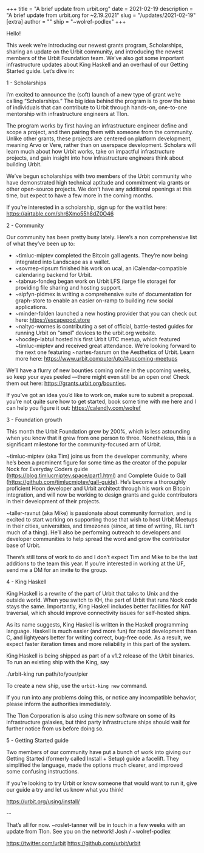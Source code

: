+++
title = "A brief update from urbit.org"
date = 2021-02-19
description = "A brief update from urbit.org for ~2.19.2021"
slug = "/updates/2021-02-19"
[extra]
author = ""
ship = "~wolref-podlex"
+++

Hello!

This week we’re introducing our newest grants program, Scholarships, sharing an update on the Urbit community, and introducing the newest members of the Urbit Foundation team. We’ve also got some important infrastructure updates about King Haskell and an overhaul of our Getting Started guide. Let’s dive in:

1 - Scholarships

I’m excited to announce the (soft) launch of a new type of grant we’re calling “Scholarships.” The big idea behind the program is to grow the base of individuals that can contribute to Urbit through hands-on, one-to-one mentorship with infrastructure engineers at Tlon.

The program works by first having an infrastructure engineer define and scope a project, and then pairing them with someone from the community. Unlike other grants, these projects are centered on platform development, meaning Arvo or Vere, rather than on userspace development. Scholars will learn much about how Urbit works, take on impactful infrastructure projects, and gain insight into how infrastructure engineers think about building Urbit.

We’ve begun scholarships with two members of the Urbit community who have demonstrated high technical aptitude and commitment via grants or other open-source projects. We don’t have any additional openings at this time, but expect to have a few more in the coming months.

If you’re interested in a scholarship, sign up for the waitlist here: https://airtable.com/shr6Xmo55h8dZ0O46

2 - Community

Our community has been pretty busy lately. Here’s a non comprehensive list of what they’ve been up to:

- ~timluc-miptev completed the Bitcoin gall agents. They’re now being integrated into Landscape as a wallet.
- ~sovmep-ripsum finished his work on ucal, an iCalendar-compatible calendaring backend for Urbit.
- ~tabnus-fondeg began work on Urbit LFS (large file storage) for providing file sharing and hosting support.
- ~sipfyn-pidmex is writing a comprehensive suite of documentation for graph-store to enable an easier on-ramp to building new social applications.
- ~minder-folden launched a new hosting provider that you can check out here: https://escapepod.store
- ~naltyc-wornes is contributing a set of official, battle-tested guides for running Urbit on “smol” devices to the urbit.org website.
- ~hocdep-labtul hosted his first Urbit UTC meetup, which featured ~timluc-miptev and received great attendance. We’re looking forward to the next one featuring ~nartes-fasrum on the Aesthetics of Urbit. Learn more here: https://www.urbit.computer/utc/#upcoming-meetups

We’ll have a flurry of new bounties coming online in the upcoming weeks, so keep your eyes peeled —there might even still be an open one! Check them out here: https://grants.urbit.org/bounties.

If you’ve got an idea you’d like to work on, make sure to submit a proposal. you’re not quite sure how to get started, book some time with me here and I can help you figure it out: https://calendly.com/wolref

3 - Foundation growth

This month the Urbit Foundation grew by 200%, which is less astounding when you know that it grew from one person to three. Nonetheless, this is a significant milestone for the community-focused arm of Urbit.

~timluc-miptev (aka Tim) joins us from the developer community, where he’s been a prominent figure for some time as the creator of the popular Nock for Everyday Coders guide (https://blog.timlucmiptev.space/part1.html) and Complete Guide to Gall (https://github.com/timlucmiptev/gall-guide). He’s become a thoroughly proficient Hoon developer and Urbit architect through his work on Bitcoin integration, and will now be working to design grants and guide contributors in their development of their projects.

~taller-ravnut (aka Mike) is passionate about community formation, and is excited to start working on supporting those that wish to host Urbit Meetups in their cities, universities, and timezones (since, at time of writing, IRL isn’t much of a thing). He’ll also be performing outreach to developers and developer communities to help spread the word and grow the contributor base of Urbit.

There’s still tons of work to do and I don’t expect Tim and Mike to be the last additions to the team this year. If you’re interested in working at the UF, send me a DM for an invite to the group.

4 - King Haskell

King Haskell is a rewrite of the part of Urbit that talks to Unix and the outside world. When you switch to KH, the part of Urbit that runs Nock code stays the same. Importantly, King Haskell includes better facilities for NAT traversal, which should improve connectivity issues for self-hosted ships.

As its name suggests, King Haskell is written in the Haskell programming language. Haskell is much easier (and more fun) for rapid development than C, and lightyears better for writing correct, bug-free code. As a result, we expect faster iteration times and more reliability in this part of the system.

King Haskell is being shipped as part of a v1.2 release of the Urbit binaries. To run an existing ship with the King, say

./urbit-king run path/to/your/pier

To create a new ship, use the `urbit-king new` command.

If you run into any problems doing this, or notice any incompatible behavior, please inform the authorities immediately.

The Tlon Corporation is also using this new software on some of its infrastructure galaxies, but third party infrastructure ships should wait for further notice from us before doing so.

5 - Getting Started guide

Two members of our community have put a bunch of work into giving our Getting Started (formerly called Install + Setup) guide a facelift. They simplified the language, made the options much clearer, and improved some confusing instructions.

If you’re looking to try Urbit or know someone that would want to run it, give our guide a try and let us know what you think!

https://urbit.org/using/install/

--

That’s all for now. ~roslet-tanner will be in touch in a few weeks with an update from Tlon. See you on the network!
Josh / ~wolref-podlex

https://twitter.com/urbit
https://github.com/urbit/urbit
